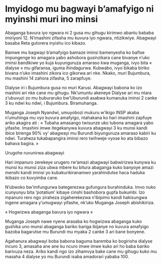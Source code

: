 # Imyidogo mu bagwayi b’amafyigo ni myinshi muri ino minsi

Abaganga bavura iyo ngwara ni 2 gusa mu gihugu kirimwo abantu bababa imiriyoni 12. N’imashini zifasha mu kuvura iyo ngwara, ntizikwiye. Abagwayi basaba Reta gutorera inyishu ico kibazo.

Bamwe mu bagwayi b’amafyigo bamaze iminsi bamenyesha ko bafise impungenge ko amagara yabo ashobora gusinzikara cane bivanye n’uko iminsi bandikiwe yo kuja kuyunguruza amaraso kwa muganga, ivyo bita « dialyse » mu gifaransa, iguma ihindagurwa. Kubwabo, ivyo bikaba biriko bivana n’uko imashini zikora ico gikorwa ari nke. Nkako, muri Bujumbura, mu mashini 14 zahora zifasha, 5 zarapfuye.

Dialyse iri i Bujumbura gusa no muri Karusi. Abagwayi babona ko izo mashini ari nke cane mu gihugu. Nk’umuntu akeneye Dialyse ari mu ntara z’ubuvuzi zo mu buburaruko bw’Uburundi asabwa kumanuka iminsi 2 canke 3 ku ndwi ku ndwi, i Bujumbura. Biramuhanga.

Muganga Joseph Nyandwi, umuyobozi mukuru w’ikigo INSP akaba n’umuhinga mu vyo kuvura amafyigo, ntahakana ko hari imashini zapfuye ariko akagira ati : « Tubaha amasango twisunze uko tubona amagara yabo yifashe. Imashini imwe itegekanywa kuvura abagwayi 3 ku munsi kandi ibice birenga 90% vy’ abagwayi mu Burundi biyunguruza amaraso kabiri ku ndwi. Turaheza tukabapangira iminsi rero twihweje vyose ko ata bibazo bahava bagira. »

Urugohe ruvunirwa abagwayi

Hari impanuro zerekeye urugero rw’amazi abagwayi babwirizwa kunywa ku munsi ku munsi ziza ubwa mbere ku bitura abaganga kuko banyoye amazi menshi kandi iminsi yo kubakurikiranamwo yarahindutse haca haduka ikibazo co kuvyimba cane.

N’ubwoko bw’imfungurwa bategerezwa gufungura burahinduka. Imvo nuko icunyunyu bita ‘potatium’ kibaye cinshi bashobora gupfa bukumbi. Izo mpanuro rero ngo ziraheza zigaherekezwa n’ibipimo kandi hakisungwa ingene amagara y’umugwayi yifashe, nk’uko Muganga Joseph abishikiriza.

« Hogwizwa abaganga bavura iyo ngwara »

Muganga Joseph nawe nyene arasaba ko hogwizwa abaganga kuko gushika uno munsi abaganga bariko bariga ibijanye no kuvura amafyigo bazoba bagarutse mu Burundi mu myaka 2 canke 3 ari bane bonyene.

Agahanura abagwayi boba babona baguma baremba ko bogirisha dialyse incuro 3, amasaha ane ane ku ncuro imwe imwe kuko ari ho baba bariko barivuza neza. Ariko kandi ngo izo zihamvya bake cane mu gihugu kuko mu masaha 4 dialyse yo mu Burundi isaba amadorari yababa 100.